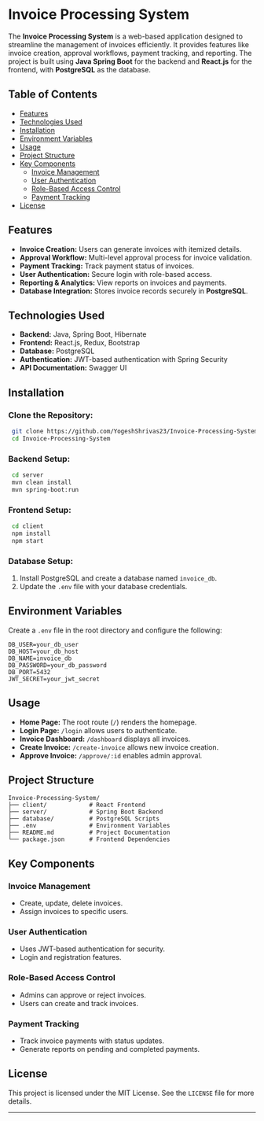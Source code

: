 # Invoice Processing System

The **Invoice Processing System** is a web-based application designed to streamline the management of invoices efficiently. It provides features like invoice creation, approval workflows, payment tracking, and reporting. The project is built using **Java Spring Boot** for the backend and **React.js** for the frontend, with **PostgreSQL** as the database.

## Table of Contents
- [Features](#features)
- [Technologies Used](#technologies-used)
- [Installation](#installation)
- [Environment Variables](#environment-variables)
- [Usage](#usage)
- [Project Structure](#project-structure)
- [Key Components](#key-components)
  - [Invoice Management](#invoice-management)
  - [User Authentication](#user-authentication)
  - [Role-Based Access Control](#role-based-access-control)
  - [Payment Tracking](#payment-tracking)
- [License](#license)

## Features
- **Invoice Creation:** Users can generate invoices with itemized details.
- **Approval Workflow:** Multi-level approval process for invoice validation.
- **Payment Tracking:** Track payment status of invoices.
- **User Authentication:** Secure login with role-based access.
- **Reporting & Analytics:** View reports on invoices and payments.
- **Database Integration:** Stores invoice records securely in **PostgreSQL**.

## Technologies Used
- **Backend:** Java, Spring Boot, Hibernate
- **Frontend:** React.js, Redux, Bootstrap
- **Database:** PostgreSQL
- **Authentication:** JWT-based authentication with Spring Security
- **API Documentation:** Swagger UI

## Installation
### Clone the Repository:
```sh
 git clone https://github.com/YogeshShrivas23/Invoice-Processing-System.git
 cd Invoice-Processing-System
```

### Backend Setup:
```sh
 cd server
 mvn clean install
 mvn spring-boot:run
```

### Frontend Setup:
```sh
 cd client
 npm install
 npm start
```

### Database Setup:
1. Install PostgreSQL and create a database named `invoice_db`.
2. Update the `.env` file with your database credentials.

## Environment Variables
Create a `.env` file in the root directory and configure the following:
```env
DB_USER=your_db_user
DB_HOST=your_db_host
DB_NAME=invoice_db
DB_PASSWORD=your_db_password
DB_PORT=5432
JWT_SECRET=your_jwt_secret
```

## Usage
- **Home Page:** The root route (`/`) renders the homepage.
- **Login Page:** `/login` allows users to authenticate.
- **Invoice Dashboard:** `/dashboard` displays all invoices.
- **Create Invoice:** `/create-invoice` allows new invoice creation.
- **Approve Invoice:** `/approve/:id` enables admin approval.

## Project Structure
```
Invoice-Processing-System/
├── client/            # React Frontend
├── server/            # Spring Boot Backend
├── database/          # PostgreSQL Scripts
├── .env               # Environment Variables
├── README.md          # Project Documentation
└── package.json       # Frontend Dependencies
```

## Key Components
### Invoice Management
- Create, update, delete invoices.
- Assign invoices to specific users.

### User Authentication
- Uses JWT-based authentication for security.
- Login and registration features.

### Role-Based Access Control
- Admins can approve or reject invoices.
- Users can create and track invoices.

### Payment Tracking
- Track invoice payments with status updates.
- Generate reports on pending and completed payments.

## License
This project is licensed under the MIT License. See the `LICENSE` file for more details.

--- 

